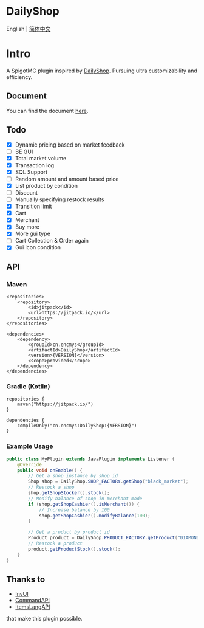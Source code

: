 # DailyShop

English | [简体中文](README_ZH_CN.md)

# Intro

A SpigotMC plugin inspired by [DailyShop](https://github.com/divios/DailyShop). Pursuing ultra customizability and efficiency.

## Document

You can find the document [here](https://docs.encmys.cn/s/ykdz-plugin-docs).

## Todo

- [x] Dynamic pricing based on market feedback
- [ ] BE GUI
- [x] Total market volume
- [x] Transaction log
- [x] SQL Support
- [ ] Random amount and amount based price
- [x] List product by condition
- [ ] Discount
- [ ] Manually specifying restock results
- [x] Transition limit
- [x] Cart
- [x] Merchant
- [x] Buy more
- [x] More gui type
- [ ] Cart Collection & Order again
- [x] Gui icon condition

## API

### Maven

```
<repositories>
    <repository>
        <id>jitpack</id>
        <url>https://jitpack.io/</url>
    </repository>
</repositories>
```

```
<dependencies>
    <dependency>
        <groupId>cn.encmys</groupId>
        <artifactId>DailyShop</artifactId>
        <version>{VERSION}</version>
        <scope>provided</scope>
    </dependency>
</dependencies>
```

### Gradle (Kotlin)

```
repositories {
    maven("https://jitpack.io/")
}
```

```
dependencies {
    compileOnly("cn.encmys:DailyShop:{VERSION}")
}
```

### Example Usage

```java
public class MyPlugin extends JavaPlugin implements Listener {
    @Override
    public void onEnable() {
        // Get a shop instance by shop id
        Shop shop = DailyShop.SHOP_FACTORY.getShop("black_market");
        // Restock a shop
        shop.getShopStocker().stock();
        // Modify balance of shop in merchant mode
        if (shop.getShopCashier().isMerchant()) {
            // Increase balance by 100
            shop.getShopCashier().modifyBalance(100);
        }

        // Get a product by product id
        Product product = DailyShop.PRODUCT_FACTORY.getProduct("DIAMOND_ORE");
        // Restock a product
        product.getProductStock().stock();
    }
}
```

## Thanks to

- [InvUI](https://github.com/NichtStudioCode/InvUI)
- [CommandAPI](https://github.com/JorelAli/CommandAPI)
- [ItemsLangAPI](https://github.com/Rubix327/ItemsLangAPI)

that make this plugin possible.